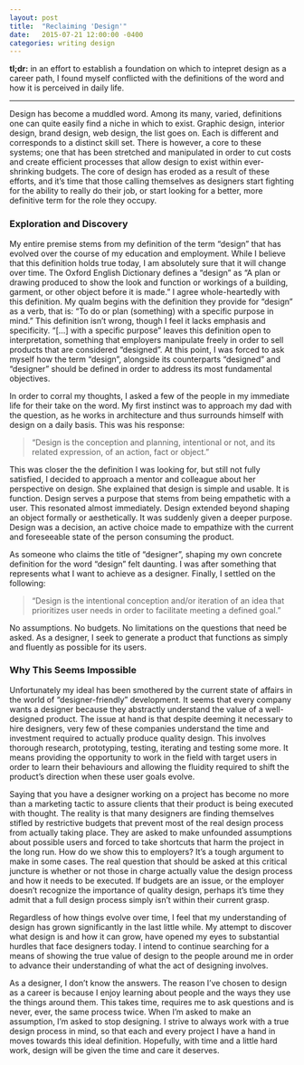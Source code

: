 ```yaml
---
layout: post
title:  "Reclaiming 'Design'"
date:   2015-07-21 12:00:00 -0400
categories: writing design
---
```

**tl;dr:** in an effort to establish a foundation on which to intepret design as a career path, I found myself conflicted with the definitions of the word and how it is perceived in daily life.

<hr>

Design has become a muddled word. Among its many, varied, definitions one can quite easily find a niche in which to exist. Graphic design, interior design, brand design, web design, the list goes on. Each is different and corresponds to a distinct skill set. There is however, a core to these systems; one that has been stretched and manipulated in order to cut costs and create efficient processes that allow design to exist within ever-shrinking budgets. The core of design has eroded as a result of these efforts, and it’s time that those calling themselves as designers start fighting for the ability to really do their job, or start looking for a better, more definitive term for the role they occupy.

### Exploration and Discovery

My entire premise stems from my definition of the term “design” that has evolved over the course of my education and employment. While I believe that this definition holds true today, I am absolutely sure that it will change over time. The Oxford English Dictionary defines a “design” as “A plan or drawing produced to show the look and function or workings of a building, garment, or other object before it is made.” I agree whole-heartedly with this definition. My qualm begins with the definition they provide for “design” as a verb, that is: “To do or plan (something) with a specific purpose in mind.” This definition isn’t wrong, though I feel it lacks emphasis and specificity. “[…] with a specific purpose” leaves this definition open to interpretation, something that employers manipulate freely in order to sell products that are considered “designed”. At this point, I was forced to ask myself how the term “design”, alongside its counterparts “designed” and “designer” should be defined in order to address its most fundamental objectives.

In order to corral my thoughts, I asked a few of the people in my immediate life for their take on the word. My first instinct was to approach my dad with the question, as he works in architecture and thus surrounds himself with design on a daily basis. This was his response:

>“Design is the conception and planning, intentional or not, and its related expression, of an action, fact or object.”

This was closer the the definition I was looking for, but still not fully satisfied, I decided to approach a mentor and colleague about her perspective on design. She explained that design is simple and usable. It is function. Design serves a purpose that stems from being empathetic with a user. This resonated almost immediately. Design extended beyond shaping an object formally or aesthetically. It was suddenly given a deeper purpose. Design was a decision, an active choice made to empathize with the current and foreseeable state of the person consuming the product.

As someone who claims the title of “designer”, shaping my own concrete definition for the word “design” felt daunting. I was after something that represents what I want to achieve as a designer. Finally, I settled on the following:

>“Design is the intentional conception and/or iteration of an idea that prioritizes user needs in order to facilitate meeting a defined goal.”

No assumptions. No budgets. No limitations on the questions that need be asked. As a designer, I seek to generate a product that functions as simply and fluently as possible for its users.

### Why This Seems Impossible

Unfortunately my ideal has been smothered by the current state of affairs in the world of “designer-friendly” development. It seems that every company wants a designer because they abstractly understand the value of a well-designed product. The issue at hand is that despite deeming it necessary to hire designers, very few of these companies understand the time and investment required to actually produce quality design. This involves thorough research, prototyping, testing, iterating and testing some more. It means providing the opportunity to work in the field with target users in order to learn their behaviours and allowing the fluidity required to shift the product’s direction when these user goals evolve.

Saying that you have a designer working on a project has become no more than a marketing tactic to assure clients that their product is being executed with thought. The reality is that many designers are finding themselves stifled by restrictive budgets that prevent most of the real design process from actually taking place. They are asked to make unfounded assumptions about possible users and forced to take shortcuts that harm the project in the long run.
How do we show this to employers? It’s a tough argument to make in some cases. The real question that should be asked at this critical juncture is whether or not those in charge actually value the design process and how it needs to be executed. If budgets are an issue, or the employer doesn’t recognize the importance of quality design, perhaps it’s time they admit that a full design process simply isn’t within their current grasp.

Regardless of how things evolve over time, I feel that my understanding of design has grown significantly in the last little while. My attempt to discover what design is and how it can grow, have opened my eyes to substantial hurdles that face designers today. I intend to continue searching for a means of showing the true value of design to the people around me in order to advance their understanding of what the act of designing involves.

As a designer, I don’t know the answers. The reason I’ve chosen to design as a career is because I enjoy learning about people and the ways they use the things around them. This takes time, requires me to ask questions and is never, ever, the same process twice. When I’m asked to make an assumption, I’m asked to stop designing. I strive to always work with a true design process in mind, so that each and every project I have a hand in moves towards this ideal definition. Hopefully, with time and a little hard work, design will be given the time and care it deserves.
